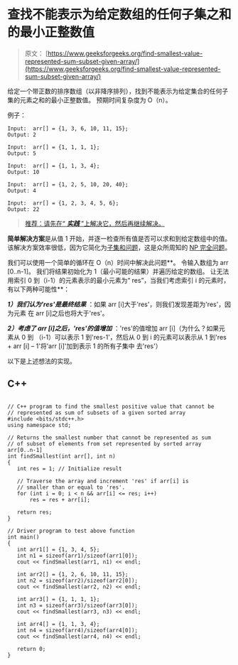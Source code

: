 # 查找不能表示为给定数组的任何子集之和的最小正整数值

> 原文： [https://www.geeksforgeeks.org/find-smallest-value-represented-sum-subset-given-array/](https://www.geeksforgeeks.org/find-smallest-value-represented-sum-subset-given-array/)

给定一个带正数的排序数组（以非降序排列），找到不能表示为给定集合的任何子集的元素之和的最小正整数值。
预期时间复杂度为 O（n）。

例子：

```
Input:  arr[] = {1, 3, 6, 10, 11, 15};
Output: 2

Input:  arr[] = {1, 1, 1, 1};
Output: 5

Input:  arr[] = {1, 1, 3, 4};
Output: 10

Input:  arr[] = {1, 2, 5, 10, 20, 40};
Output: 4

Input:  arr[] = {1, 2, 3, 4, 5, 6};
Output: 22

```

> [推荐：请先在“ ***实践*** ”上解决它，然后再继续解决。](https://practice.geeksforgeeks.org/problems/smallest-number-subset/0)

**简单解决方案**是从值 1 开始，并逐一检查所有值是否可以求和到给定数组中的值。 该解决方案效率很低，因为它简化为[子集和问题](https://www.geeksforgeeks.org/dynamic-programming-subset-sum-problem/)，这是众所周知的 [NP 完全问题](https://www.geeksforgeeks.org/np-completeness-set-1/)。

我们可以使用一个简单的循环在 O（n）时间中解决此问题**。 令输入数组为 arr [0..n-1]。 我们将结果初始化为 1（最小可能的结果）并遍历给定的数组。 让无法用索引 0 到（i-1）的元素表示的最小元素为“ res”，当我们考虑索引 i 的元素时，有以下两种可能性**：

***1）我们认为'res'是最终结果*** ：如果 arr [i]大于'res'，则我们发现差距为'res'，因为元素 在 arr [i]之后也将大于'res'。

***2）考虑了 arr [i]之后，'res'的值增加*** ：'res'的值增加 arr [i]（为什么？如果元素从 0 到 （i-1）可以表示 1 到'res-1'，然后从 0 到 i 的元素可以表示从 1 到'res + arr [i] – 1'将'arr [i]'加到表示 1 的所有子集中 去'res'）

以下是上述想法的实现。

## C++ 

```

// C++ program to find the smallest positive value that cannot be 
// represented as sum of subsets of a given sorted array 
#include <bits/stdc++.h> 
using namespace std; 

// Returns the smallest number that cannot be represented as sum 
// of subset of elements from set represented by sorted array arr[0..n-1] 
int findSmallest(int arr[], int n) 
{ 
   int res = 1; // Initialize result 

   // Traverse the array and increment 'res' if arr[i] is 
   // smaller than or equal to 'res'. 
   for (int i = 0; i < n && arr[i] <= res; i++) 
       res = res + arr[i]; 

   return res; 
} 

// Driver program to test above function 
int main() 
{ 
   int arr1[] = {1, 3, 4, 5}; 
   int n1 = sizeof(arr1)/sizeof(arr1[0]); 
   cout << findSmallest(arr1, n1) << endl; 

   int arr2[] = {1, 2, 6, 10, 11, 15}; 
   int n2 = sizeof(arr2)/sizeof(arr2[0]); 
   cout << findSmallest(arr2, n2) << endl; 

   int arr3[] = {1, 1, 1, 1}; 
   int n3 = sizeof(arr3)/sizeof(arr3[0]); 
   cout << findSmallest(arr3, n3) << endl; 

   int arr4[] = {1, 1, 3, 4}; 
   int n4 = sizeof(arr4)/sizeof(arr4[0]); 
   cout << findSmallest(arr4, n4) << endl; 

   return 0; 
} 

```